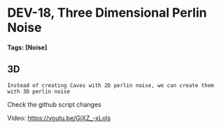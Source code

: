 # DEV-18, Three Dimensional Perlin Noise
#### Tags: [Noise]

## 3D
    Instead of creating Caves with 2D perlin noise, we can create them with 3D perlin noise

Check the github script changes

Video:
https://youtu.be/GjXZ_-xLols
